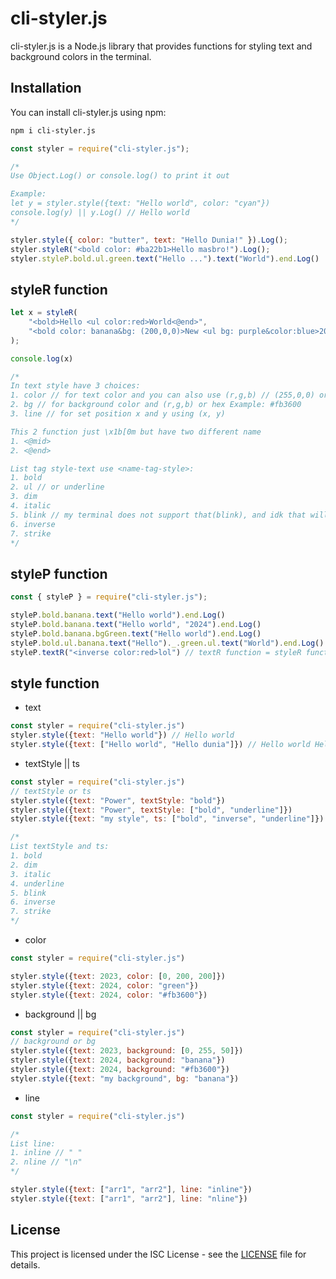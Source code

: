 # cli-styler.js

cli-styler.js is a Node.js library that provides functions for styling text and background colors in the terminal.

## Installation

You can install cli-styler.js using npm:

```bash
npm i cli-styler.js
```

```js
const styler = require("cli-styler.js");

/*
Use Object.Log() or console.log() to print it out

Example:
let y = styler.style({text: "Hello world", color: "cyan"})
console.log(y) || y.Log() // Hello world
*/

styler.style({ color: "butter", text: "Hello Dunia!" }).Log();
styler.styleR("<bold color: #ba22b1>Hello masbro!").Log();
styler.styleP.bold.ul.green.text("Hello ...").text("World").end.Log()
```
## styleR function
```js
let x = styleR(
    "<bold>Hello <ul color:red>World<@end>",
    "<bold color: banana&bg: (200,0,0)>New <ul bg: purple&color:blue>2024<@end>"
);

console.log(x)

/*
In text style have 3 choices:
1. color // for text color and you can also use (r,g,b) // (255,0,0) or hex
2. bg // for background color and (r,g,b) or hex Example: #fb3600
3. line // for set position x and y using (x, y)

This 2 function just \x1b[0m but have two different name
1. <@mid>
2. <@end>

List tag style-text use <name-tag-style>:
1. bold
2. ul // or underline
3. dim
4. italic
5. blink // my terminal does not support that(blink), and idk that will work for you (-_-)
6. inverse
7. strike
*/
```
## styleP function
```js
const { styleP } = require("cli-styler.js");

styleP.bold.banana.text("Hello world").end.Log()
styleP.bold.banana.text("Hello world", "2024").end.Log()
styleP.bold.banana.bgGreen.text("Hello world").end.Log()
styleP.bold.ul.banana.text("Hello")._.green.ul.text("World").end.Log()
styleP.textR("<inverse color:red>lol") // textR function = styleR function
```
## style function
- text
```js
const styler = require("cli-styler.js")
styler.style({text: "Hello world"}) // Hello world
styler.style({text: ["Hello world", "Hello dunia"]}) // Hello world Hello dunia
```
- textStyle || ts
```js
const styler = require("cli-styler.js")
// textStyle or ts
styler.style({text: "Power", textStyle: "bold"})
styler.style({text: "Power", textStyle: ["bold", "underline"]})
styler.style({text: "my style", ts: ["bold", "inverse", "underline"]})

/*
List textStyle and ts:
1. bold
2. dim
3. italic
4. underline
5. blink
6. inverse
7. strike
*/
```
- color
```js
const styler = require("cli-styler.js")

styler.style({text: 2023, color: [0, 200, 200]})
styler.style({text: 2024, color: "green"})
styler.style({text: 2024, color: "#fb3600"})
```
- background || bg
```js
const styler = require("cli-styler.js")
// background or bg
styler.style({text: 2023, background: [0, 255, 50]})
styler.style({text: 2024, background: "banana"})
styler.style({text: 2024, background: "#fb3600"})
styler.style({text: "my background", bg: "banana"})
```
- line
```js
const styler = require("cli-styler.js")

/*
List line:
1. inline // " "
2. nline // "\n"
*/

styler.style({text: ["arr1", "arr2"], line: "inline"})
styler.style({text: ["arr1", "arr2"], line: "nline"})
```
## License

This project is licensed under the ISC License - see the [LICENSE](LICENSE) file for details.